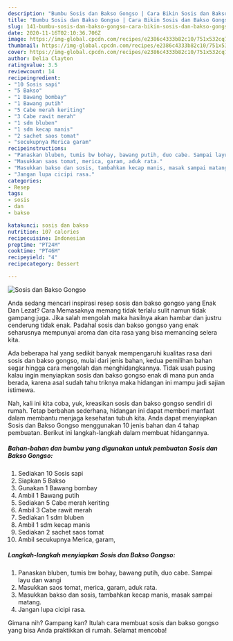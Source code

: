 ```yaml
---
description: "Bumbu Sosis dan Bakso Gongso | Cara Bikin Sosis dan Bakso Gongso Yang Menggugah Selera"
title: "Bumbu Sosis dan Bakso Gongso | Cara Bikin Sosis dan Bakso Gongso Yang Menggugah Selera"
slug: 141-bumbu-sosis-dan-bakso-gongso-cara-bikin-sosis-dan-bakso-gongso-yang-menggugah-selera
date: 2020-11-16T02:10:36.706Z
image: https://img-global.cpcdn.com/recipes/e2386c4333b82c10/751x532cq70/sosis-dan-bakso-gongso-foto-resep-utama.jpg
thumbnail: https://img-global.cpcdn.com/recipes/e2386c4333b82c10/751x532cq70/sosis-dan-bakso-gongso-foto-resep-utama.jpg
cover: https://img-global.cpcdn.com/recipes/e2386c4333b82c10/751x532cq70/sosis-dan-bakso-gongso-foto-resep-utama.jpg
author: Delia Clayton
ratingvalue: 3.5
reviewcount: 14
recipeingredient:
- "10 Sosis sapi"
- "5 Bakso"
- "1 Bawang bombay"
- "1 Bawang putih"
- "5 Cabe merah keriting"
- "3 Cabe rawit merah"
- "1 sdm bluben"
- "1 sdm kecap manis"
- "2 sachet saos tomat"
- "secukupnya Merica garam"
recipeinstructions:
- "Panaskan bluben, tumis bw bohay, bawang putih, duo cabe. Sampai layu dan wangi"
- "Masukkan saos tomat, merica, garam, aduk rata."
- "Masukkan bakso dan sosis, tambahkan kecap manis, masak sampai matang."
- "Jangan lupa cicipi rasa."
categories:
- Resep
tags:
- sosis
- dan
- bakso

katakunci: sosis dan bakso 
nutrition: 107 calories
recipecuisine: Indonesian
preptime: "PT24M"
cooktime: "PT46M"
recipeyield: "4"
recipecategory: Dessert

---
```



![Sosis dan Bakso Gongso](https://img-global.cpcdn.com/recipes/e2386c4333b82c10/751x532cq70/sosis-dan-bakso-gongso-foto-resep-utama.jpg)

Anda sedang mencari inspirasi resep sosis dan bakso gongso yang Enak Dan Lezat? Cara Memasaknya memang tidak terlalu sulit namun tidak gampang juga. Jika salah mengolah maka hasilnya akan hambar dan justru cenderung tidak enak. Padahal sosis dan bakso gongso yang enak seharusnya mempunyai aroma dan cita rasa yang bisa memancing selera kita.



Ada beberapa hal yang sedikit banyak mempengaruhi kualitas rasa dari sosis dan bakso gongso, mulai dari jenis bahan, kedua pemilihan bahan segar hingga cara mengolah dan menghidangkannya. Tidak usah pusing kalau ingin menyiapkan sosis dan bakso gongso enak di mana pun anda berada, karena asal sudah tahu triknya maka hidangan ini mampu jadi sajian istimewa.


Nah, kali ini kita coba, yuk, kreasikan sosis dan bakso gongso sendiri di rumah. Tetap berbahan sederhana, hidangan ini dapat memberi manfaat dalam membantu menjaga kesehatan tubuh kita. Anda dapat menyiapkan Sosis dan Bakso Gongso menggunakan 10 jenis bahan dan 4 tahap pembuatan. Berikut ini langkah-langkah dalam membuat hidangannya.

<!--inarticleads1-->

##### Bahan-bahan dan bumbu yang digunakan untuk pembuatan Sosis dan Bakso Gongso:

1. Sediakan 10 Sosis sapi
1. Siapkan 5 Bakso
1. Gunakan 1 Bawang bombay
1. Ambil 1 Bawang putih
1. Sediakan 5 Cabe merah keriting
1. Ambil 3 Cabe rawit merah
1. Sediakan 1 sdm bluben
1. Ambil 1 sdm kecap manis
1. Sediakan 2 sachet saos tomat
1. Ambil secukupnya Merica, garam,




<!--inarticleads2-->

##### Langkah-langkah menyiapkan Sosis dan Bakso Gongso:

1. Panaskan bluben, tumis bw bohay, bawang putih, duo cabe. Sampai layu dan wangi
1. Masukkan saos tomat, merica, garam, aduk rata.
1. Masukkan bakso dan sosis, tambahkan kecap manis, masak sampai matang.
1. Jangan lupa cicipi rasa.




Gimana nih? Gampang kan? Itulah cara membuat sosis dan bakso gongso yang bisa Anda praktikkan di rumah. Selamat mencoba!
